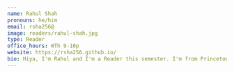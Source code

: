 ```yaml
---
name: Rahul Shah
pronouns: he/him
email: rsha256@
image: readers/rahul-shah.jpg
type: Reader
office_hours: WTh 9-10p
website: https://rsha256.github.io/
bio: Hiya, I'm Rahul and I'm a Reader this semester. I'm from Princeton NJ and I like going on short walks, reading, and coding fun things. I also like teaching and learning new things!
---
```

